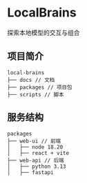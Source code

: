 # LocalBrains

探索本地模型的交互与组合

## 项目简介

```
local-brains
├── docs // 文档
├── packages // 项目包
├── scripts // 脚本
```

## 服务结构

```
packages
├── web-ui // 前端
│   ├── node 18.20
│   ├── react + vite
├── web-api // 后端
│   ├── python 3.13
│   ├── fastapi
```

